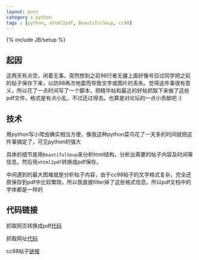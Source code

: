 ```yaml
---
layout: post
category : python
tags : [python, xhtml2pdf, BeautifulSoup, cc98]
---
```

{% include JB/setup %}

## 起因


这两天有点空，闲着无事。突然想到之前98行者无疆上面好像号召过同学把之前的帖子保存下来，以防98再次地震而导致文字或图片的丢失。觉得这件事很有意义，所以花了一点时间写了一个脚本，把精华帖和最近的好帖抓取下来做了这些pdf文件。格式是有点小乱，不过还过得去。也算是对论坛的一点小贡献吧 :)

## 技术


用python写小爬虫确实相当方便，像我这种python菜鸟花了一天多的时间就把这件事搞定了，可见python的强大

具体的细节是用`BeautifulSoup`来分析html结构，分析出需要的帖子内容及时间等信息。然后用`xhtml2pdf`转换成pdf保存。

中间遇到的最大困难就是分析帖子内容，由于cc98帖子的文字格式复杂，完全还原保存到pdf中比较繁琐，所以我直接filter掉了这些格式信息。所以pdf文档中的字体都是一样的

## 代码链接


抓取网页转换成pdf[代码](https://gist.github.com/2757811)

抓取网址[代码](https://gist.github.com/2757840)

cc98帖子[链接](http://www.cc98.org/dispbbs.asp?boardID=147&ID=3939213&page=)
